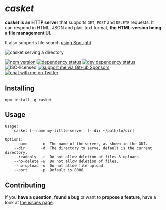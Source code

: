 # *casket*

***casket* is an HTTP server** that supports `GET`, `POST` and `DELETE` requests. It can respond in HTML, JSON and plain text format, **the HTML-version being a file management UI**.

It also supports file search [using Spotlight](https://github.com/derhuerst/node-spotlight).

![casket serving a directory](demo.png)

[![npm version](https://img.shields.io/npm/v/casket.svg)](https://www.npmjs.com/package/casket)
[![dependency status](https://img.shields.io/david/derhuerst/casket.svg)](https://david-dm.org/derhuerst/casket)
[![dev dependency status](https://img.shields.io/david/dev/derhuerst/casket.svg)](https://david-dm.org/derhuerst/casket#info=devDependencies)
![ISC-licensed](https://img.shields.io/github/license/derhuerst/casket.svg)
[![support me via GitHub Sponsors](https://img.shields.io/badge/support%20me-donate-fa7664.svg)](https://github.com/sponsors/derhuerst)
[![chat with me on Twitter](https://img.shields.io/badge/chat%20with%20me-on%20Twitter-1da1f2.svg)](https://twitter.com/derhuerst)


## Installing

```shell
npm install -g casket
```


## Usage

```
Usage:
	casket [--name my-little-server] [--dir ~/path/to/dir]

Options:
    --name      -n  The name of the server, as shown in the GUI.
    --dir       -d  The directory to serve, default is the current directory.
    --readonly  -r  Do not allow deletion of files & uploads.
    --no-delete -w  Do not allow deletion of files.
    --no-upload -u  Do not allow file upload.
    --port      -p  Default is 8000.
```


## Contributing

If you **have a question**, **found a bug** or want to **propose a feature**, have a look at [the issues page](https://github.com/derhuerst/casket/issues).
